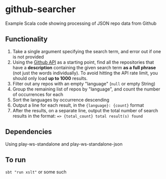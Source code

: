 # github-searcher

Example Scala code showing processing of JSON repo data from Github

## Functionality

  1. Take a single argument specifying the search term, and error out if one is not provided
  2. Using the [Github API](https://developer.github.com/v3/) as a starting point, find all the repositories that have a **description** containing the given search term **as a full phrase** (not just the words individually). To avoid hitting the API rate limit, you should only load **up to 1000** results.
  3. Filter out any repos with an empty "language" (`null` or empty String)
  4. Group the remaining list of repos by "language", and count the number of occurrences for each
  5. Sort the languages by occurrence descending
  6. Output a line for each result, in the `{language}: {count}` format
  7. After the results, on a separate line, output the total number of search results in the format: `=> {total_count} total result(s) found`

## Dependencies

Using play-ws-standalone and play-ws-standalone-json

## To run

`sbt "run xslt"` or some such
